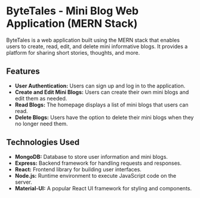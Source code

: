 # ByteTales - Mini Blog Web Application (MERN Stack)

ByteTales is a web application built using the MERN stack that enables users to create, read, edit, and delete mini informative blogs. It provides a platform for sharing short stories, thoughts, and more.


## Features

- **User Authentication:** Users can sign up and log in to the application.
- **Create and Edit Mini Blogs:** Users can create their own mini blogs and edit them as needed.
- **Read Blogs:** The homepage displays a list of mini blogs that users can read.
- **Delete Blogs:** Users have the option to delete their mini blogs when they no longer need them.

## Technologies Used

- **MongoDB:** Database to store user information and mini blogs.
- **Express:** Backend framework for handling requests and responses.
- **React:** Frontend library for building user interfaces.
- **Node.js:** Runtime environment to execute JavaScript code on the server.
- **Material-UI:** A popular React UI framework for styling and components.

